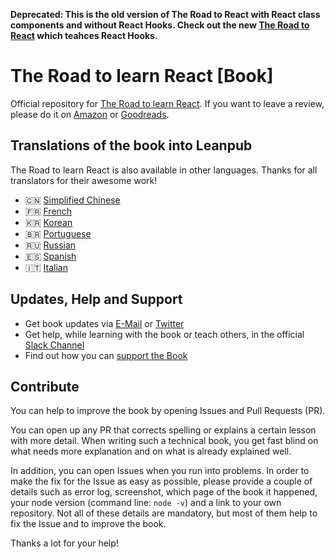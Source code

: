 **Deprecated: This is the old version of The Road to React with React class components and without React Hooks. Check out the new [The Road to React](http://roadtoreact.com/) which teahces React Hooks.**

# The Road to learn React [Book]

Official repository for [The Road to learn React](https://www.robinwieruch.de/the-road-to-learn-react/). If you want to leave a review, please do it on [Amazon](https://www.amazon.com/dp/B077HJFCQX?tag=21moves-20) or [Goodreads](https://www.goodreads.com/book/show/37503118-the-road-to-learn-react).

## Translations of the book into Leanpub

The Road to learn React is also available in other languages. Thanks for all translators for their awesome work!

* 🇨🇳 [Simplified Chinese](https://leanpub.com/the-road-to-learn-react-chinese)
* 🇫🇷 [French](https://leanpub.com/the-road-to-learn-react-french)
* 🇰🇷 [Korean](https://leanpub.com/the-road-to-learn-react-korean)
* 🇧🇷 [Portuguese](https://leanpub.com/the-road-to-learn-react-portuguese)
* 🇷🇺 [Russian](https://leanpub.com/the-road-to-learn-react-russian)
* 🇪🇸 [Spanish](https://leanpub.com/the-road-to-learn-react-spanish)
* 🇮🇹 [Italian](https://leanpub.com/the-road-to-learn-react-italian)

## Updates, Help and Support

* Get book updates via [E-Mail](https://www.getrevue.co/profile/rwieruch) or [Twitter](https://twitter.com/rwieruch)
* Get help, while learning with the book or teach others, in the official [Slack Channel](https://slack-the-road-to-learn-react.wieruch.com/)
* Find out how you can [support the Book](https://www.robinwieruch.de/about/)

## Contribute

You can help to improve the book by opening Issues and Pull Requests (PR).

You can open up any PR that corrects spelling or explains a certain lesson with more detail. When writing such a technical book, you get fast blind on what needs more explanation and on what is already explained well.

In addition, you can open Issues when you run into problems. In order to make the fix for the Issue as easy as possible, please provide a couple of details such as error log, screenshot, which page of the book it happened, your node version (command line: `node -v`) and a link to your own repository. Not all of these details are mandatory, but most of them help to fix the Issue and to improve the book.

Thanks a lot for your help!
